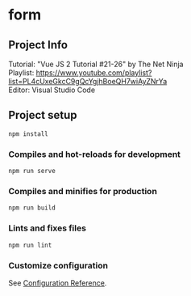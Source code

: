 # form

## Project Info
Tutorial: "Vue JS 2 Tutorial #21-26" by The Net Ninja                
Playlist: https://www.youtube.com/playlist?list=PL4cUxeGkcC9gQcYgjhBoeQH7wiAyZNrYa                      
Editor: Visual Studio Code    

## Project setup
```
npm install
```

### Compiles and hot-reloads for development
```
npm run serve
```

### Compiles and minifies for production
```
npm run build
```

### Lints and fixes files
```
npm run lint
```

### Customize configuration
See [Configuration Reference](https://cli.vuejs.org/config/).
